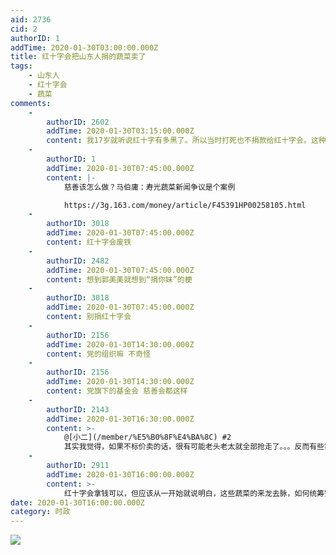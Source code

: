 ```yaml
---
aid: 2736
cid: 2
authorID: 1
addTime: 2020-01-30T03:00:00.000Z
title: 红十字会把山东人捐的蔬菜卖了
tags:
    - 山东人
    - 红十字会
    - 蔬菜
comments:
    -
        authorID: 2602
        addTime: 2020-01-30T03:15:00.000Z
        content: 我17岁就听说红十字有多黑了。所以当时打死也不捐款给红十字会。这种事 ，都要麻木了。
    -
        authorID: 1
        addTime: 2020-01-30T07:45:00.000Z
        content: |-
            慈善该怎么做？马伯庸：寿光蔬菜新闻争议是个案例

            https://3g.163.com/money/article/F45391HP00258105.html
    -
        authorID: 3018
        addTime: 2020-01-30T07:45:00.000Z
        content: 红十字会废铁
    -
        authorID: 2482
        addTime: 2020-01-30T07:45:00.000Z
        content: 想到郭美美就想到“捐你妹”的梗
    -
        authorID: 3018
        addTime: 2020-01-30T07:45:00.000Z
        content: 别捐红十字会
    -
        authorID: 2156
        addTime: 2020-01-30T14:30:00.000Z
        content: 党的组织嘛 不奇怪
    -
        authorID: 2156
        addTime: 2020-01-30T14:30:00.000Z
        content: 党旗下的基金会 慈善会都这样
    -
        authorID: 2143
        addTime: 2020-01-30T16:30:00.000Z
        content: >-
            @[小二](/member/%E5%B0%8F%E4%BA%8C) #2
            其实我觉得，如果不标价卖的话，很有可能老头老太就全部抢走了。。。反而有些需要蔬菜的人买不到菜了。这就好像那个古代赈灾粥里放沙子一样，这样吃的起粥的人就不会去抢赈灾粥
    -
        authorID: 2911
        addTime: 2020-01-30T16:00:00.000Z
        content: >-
            红十字会拿钱可以，但应该从一开始就说明白，这些蔬菜的来龙去脉，如何统筹安排，钱将如何使用。可惜红十字会已经用一个又一个鲜明的例子证明了他们的管理和统筹能力严重不足。
date: 2020-01-30T16:00:00.000Z
category: 时政
---
```


![](https://i.loli.net/2020/01/30/nUJTmSu32eihGpo.jpg)
